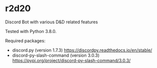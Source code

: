 # r2d20
Discord Bot with various D&amp;D related features

Tested with Python 3.8.0.

Required packages:
 * discord.py (version 1.7.3)               https://discordpy.readthedocs.io/en/stable/
 * discord-py-slash-command (version 3.0.3) https://pypi.org/project/discord-py-slash-command/3.0.3/
